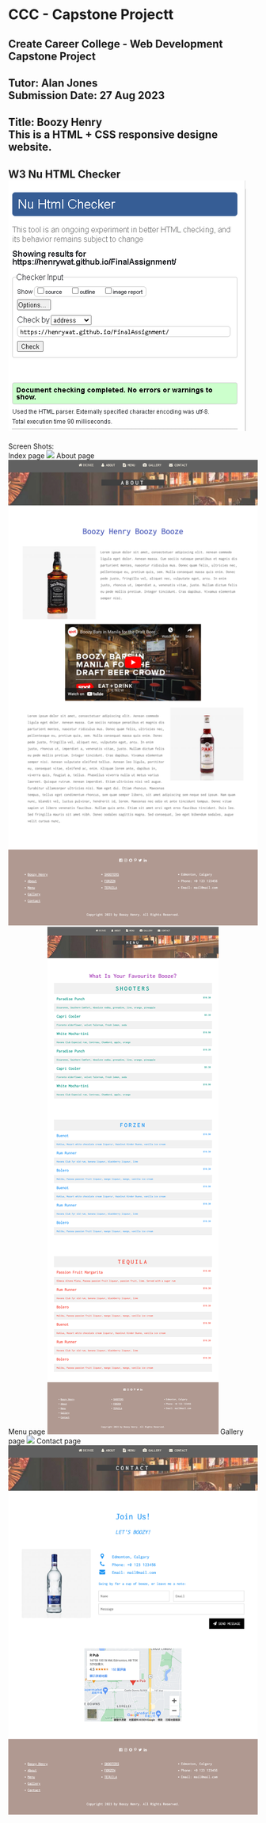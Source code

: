 # CCC - Capstone Projectt
Create Career College - Web Development Capstone Project
---
Tutor: Alan Jones<br>
Submission Date: 27 Aug 2023
---
Title: Boozy Henry
<br>
This is a HTML + CSS responsive designe website.
---
W3 Nu HTML Checker
![](Html_Checker.png)
---
Screen Shots:<br>
Index page
![](/pages/index.png)
About page
![](/pages/about.png)
Menu page
![](/pages/menu.png)
Gallery page
![](/pages/gallery.png)
Contact page
![](/pages/contact.png)